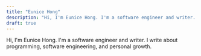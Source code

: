 ```yaml
---
title: "Eunice Hong"
description: "Hi, I'm Eunice Hong. I'm a software engineer and writer. I write about programming, software engineering, and personal growth."
draft: true
---
```


Hi, I'm Eunice Hong. I'm a software engineer and writer. I write about programming, software engineering, and personal growth.